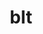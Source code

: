 ---
title: "blt"
layout: cache
categories: [package, develop-2023-08-27]
meta: {"versions": ["0.5.3"], "compilers": ["gcc@=11.1.0", "gcc@=7.3.1", "gcc@=7.5.0", "oneapi@=2023.2.0"], "oss": ["amzn2", "ubuntu18.04", "ubuntu20.04"], "platforms": ["linux"], "targets": ["aarch64", "neoverse_n1", "ppc64le", "x86_64", "x86_64_v3"], "stacks": ["aws-isc", "aws-isc-aarch64", "data-vis-sdk", "e4s", "e4s-oneapi", "e4s-power", "gpu-tests", "radiuss", "radiuss-aws", "radiuss-aws-aarch64", "root"], "num_specs": 10, "num_specs_by_stack": {"root": 10, "aws-isc-aarch64": 2, "radiuss-aws-aarch64": 2, "aws-isc": 1, "radiuss-aws": 1, "radiuss": 1, "e4s-power": 2, "e4s-oneapi": 1, "data-vis-sdk": 1, "e4s": 2, "gpu-tests": 1}}
spec_details: [{"hash": "uhlk5ox7n33vghixltmzl7c3jow2sikv", "compiler": "gcc@=7.3.1", "versions": ["0.5.3"], "os": "amzn2", "platform": "linux", "target": "aarch64", "variants": ["build_system=generic"], "stacks": ["root", "aws-isc-aarch64", "radiuss-aws-aarch64"], "size": "-", "tarball": "https://binaries.spack.io/releases/develop-2023-08-27/build_cache/linux-amzn2-aarch64/gcc-7.3.1/blt-0.5.3/linux-amzn2-aarch64-gcc-7.3.1-blt-0.5.3-uhlk5ox7n33vghixltmzl7c3jow2sikv.spack"}, {"hash": "ctpyzkm6k554zf3vqotevwcmbxaa6jui", "compiler": "gcc@=7.3.1", "versions": ["0.5.3"], "os": "amzn2", "platform": "linux", "target": "neoverse_n1", "variants": ["build_system=generic"], "stacks": ["root", "aws-isc-aarch64", "radiuss-aws-aarch64"], "size": "-", "tarball": "https://binaries.spack.io/releases/develop-2023-08-27/build_cache/linux-amzn2-neoverse_n1/gcc-7.3.1/blt-0.5.3/linux-amzn2-neoverse_n1-gcc-7.3.1-blt-0.5.3-ctpyzkm6k554zf3vqotevwcmbxaa6jui.spack"}, {"hash": "5ptui76zjlibpzifiqoxihkja65aw475", "compiler": "gcc@=7.3.1", "versions": ["0.5.3"], "os": "amzn2", "platform": "linux", "target": "x86_64_v3", "variants": ["build_system=generic"], "stacks": ["root", "aws-isc", "radiuss-aws"], "size": "-", "tarball": "https://binaries.spack.io/releases/develop-2023-08-27/build_cache/linux-amzn2-x86_64_v3/gcc-7.3.1/blt-0.5.3/linux-amzn2-x86_64_v3-gcc-7.3.1-blt-0.5.3-5ptui76zjlibpzifiqoxihkja65aw475.spack"}, {"hash": "fpq5ikaoqyw6ocnj5mplkljwf3on422l", "compiler": "gcc@=7.5.0", "versions": ["0.5.3"], "os": "ubuntu18.04", "platform": "linux", "target": "x86_64_v3", "variants": ["build_system=generic"], "stacks": ["root", "radiuss"], "size": "-", "tarball": "https://binaries.spack.io/releases/develop-2023-08-27/build_cache/linux-ubuntu18.04-x86_64_v3/gcc-7.5.0/blt-0.5.3/linux-ubuntu18.04-x86_64_v3-gcc-7.5.0-blt-0.5.3-fpq5ikaoqyw6ocnj5mplkljwf3on422l.spack"}, {"hash": "pwykcs2l7empiqih7gis7i7t3rnfxfuk", "compiler": "gcc@=11.1.0", "versions": ["0.5.3"], "os": "ubuntu20.04", "platform": "linux", "target": "ppc64le", "variants": ["build_system=generic"], "stacks": ["e4s-power", "root"], "size": "-", "tarball": "https://binaries.spack.io/releases/develop-2023-08-27/build_cache/linux-ubuntu20.04-ppc64le/gcc-11.1.0/blt-0.5.3/linux-ubuntu20.04-ppc64le-gcc-11.1.0-blt-0.5.3-pwykcs2l7empiqih7gis7i7t3rnfxfuk.spack"}, {"hash": "3iysy33mdp2dnyimbgjxrcmtmg45hsyu", "compiler": "gcc@=11.1.0", "versions": ["0.5.3"], "os": "ubuntu20.04", "platform": "linux", "target": "ppc64le", "variants": ["build_system=generic"], "stacks": ["e4s-power", "root"], "size": "-", "tarball": "https://binaries.spack.io/releases/develop-2023-08-27/build_cache/linux-ubuntu20.04-ppc64le/gcc-11.1.0/blt-0.5.3/linux-ubuntu20.04-ppc64le-gcc-11.1.0-blt-0.5.3-3iysy33mdp2dnyimbgjxrcmtmg45hsyu.spack"}, {"hash": "gy5vf6g3oamuh5p2ygrcb5oflppragvl", "compiler": "oneapi@=2023.2.0", "versions": ["0.5.3"], "os": "ubuntu20.04", "platform": "linux", "target": "x86_64", "variants": ["build_system=generic"], "stacks": ["root", "e4s-oneapi"], "size": "-", "tarball": "https://binaries.spack.io/releases/develop-2023-08-27/build_cache/linux-ubuntu20.04-x86_64/oneapi-2023.2.0/blt-0.5.3/linux-ubuntu20.04-x86_64-oneapi-2023.2.0-blt-0.5.3-gy5vf6g3oamuh5p2ygrcb5oflppragvl.spack"}, {"hash": "2zo4swwbdzzglfcdiayhmrpvdxw4ew3j", "compiler": "gcc@=11.1.0", "versions": ["0.5.3"], "os": "ubuntu20.04", "platform": "linux", "target": "x86_64_v3", "variants": ["build_system=generic"], "stacks": ["data-vis-sdk", "root"], "size": "-", "tarball": "https://binaries.spack.io/releases/develop-2023-08-27/build_cache/linux-ubuntu20.04-x86_64_v3/gcc-11.1.0/blt-0.5.3/linux-ubuntu20.04-x86_64_v3-gcc-11.1.0-blt-0.5.3-2zo4swwbdzzglfcdiayhmrpvdxw4ew3j.spack"}, {"hash": "yynjpmimnr6h5naf3gno56uootrv55ch", "compiler": "gcc@=11.1.0", "versions": ["0.5.3"], "os": "ubuntu20.04", "platform": "linux", "target": "x86_64_v3", "variants": ["build_system=generic"], "stacks": ["root", "e4s"], "size": "-", "tarball": "https://binaries.spack.io/releases/develop-2023-08-27/build_cache/linux-ubuntu20.04-x86_64_v3/gcc-11.1.0/blt-0.5.3/linux-ubuntu20.04-x86_64_v3-gcc-11.1.0-blt-0.5.3-yynjpmimnr6h5naf3gno56uootrv55ch.spack"}, {"hash": "3gd245pmom2mm6maxhs32wiadkibqf4p", "compiler": "gcc@=11.1.0", "versions": ["0.5.3"], "os": "ubuntu20.04", "platform": "linux", "target": "x86_64_v3", "variants": ["build_system=generic"], "stacks": ["gpu-tests", "root", "e4s"], "size": "-", "tarball": "https://binaries.spack.io/releases/develop-2023-08-27/build_cache/linux-ubuntu20.04-x86_64_v3/gcc-11.1.0/blt-0.5.3/linux-ubuntu20.04-x86_64_v3-gcc-11.1.0-blt-0.5.3-3gd245pmom2mm6maxhs32wiadkibqf4p.spack"}]
---